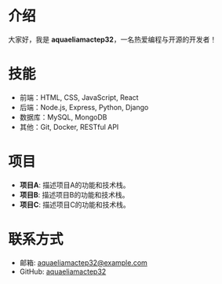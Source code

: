 # 介绍
大家好，我是 **aquaeliamactep32**，一名热爱编程与开源的开发者！

# 技能
- 前端：HTML, CSS, JavaScript, React
- 后端：Node.js, Express, Python, Django
- 数据库：MySQL, MongoDB
- 其他：Git, Docker, RESTful API

# 项目
- **项目A**: 描述项目A的功能和技术栈。
- **项目B**: 描述项目B的功能和技术栈。
- **项目C**: 描述项目C的功能和技术栈。

# 联系方式
- 邮箱: aquaeliamactep32@example.com
- GitHub: [aquaeliamactep32](https://github.com/aquaeliamactep32)